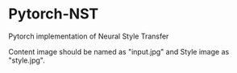 # Pytorch-NST
Pytorch implementation of Neural Style Transfer 

Content image should be named as "input.jpg" and Style image as "style.jpg".
